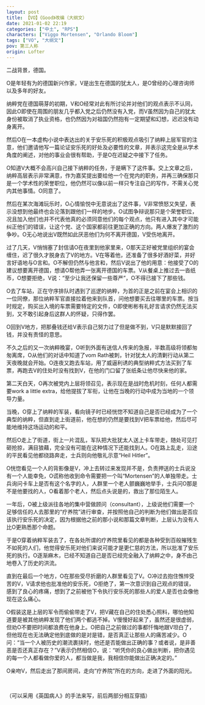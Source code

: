 ```yaml
---
layout: post
title: 【VO】《Good》改编（大纲文）
date: 2021-01-02 22:19
categories: ["中土", "RPS"]
characters: ["Viggo Mortensen", "Orlando Bloom"]
tags: ["VO", "大纲文"]
pov: 第三人称
origin: Lofter
---
```


二战背景，德国。

O是年轻有为的德国新兴作家，V是出生在德国的犹太人，是O曾经的心理咨询师以及多年的好友。

纳粹党在德国萌芽的初期，V和O经常对此有所讨论并对他们的观点表示不认同，因此O即使在周围的朋友几乎都入党之后仍然没有入党，而V虽然因为自己的犹太身份被取消了执业资格，也仍然因为对祖国仍然抱有一定期望和幻想，迟迟没有动身离开。

然后O在一本虚构小说中表达出的关于安乐死的积极观点吸引了纳粹上层军官的注意，他们邀请他写一篇论证安乐死的好处及必要性的文章，并表示这完全是从学术角度的阐述，对他的事业会很有帮助，于是O在迟疑之中接下了任务。

O知道V大概不会高兴自己接下纳粹的任务，于是瞒下了这件事。交上文章之后，纳粹高层表示非常满意，作为嘉奖提出要给他一个在党内的职务，并再三确保那只是一个学术性的荣誉职位，他仍然可以像以前一样只专注自己的写作，不需关心党内其他事情。O同意了。

然后在某次海滩玩乐时，O心情愉悦中无意说出了这件事，V非常愤怒又失望，表示没想到他最终也会沦落到跟他们一样的地步。O试图争辩说那只是个荣誉职位，况且加入他们也并不代表他真的必须同意他们的每个观点，他只有进入其中才可能纠正他们的错误，让这个党、这个国家都前往更加正确的方向。两人爆发了激烈的争吵。O无心地说出V既然如此厌恶他们为何不离开德国，V受伤地离开。

过了几天，V悄悄塞了封信请O在夜里到他家里来，O那天正好被党里组织的宴会缠住，迟了很久才脱身去了V的地方。V在等着他，还准备了很多好酒好菜，并好言好语地与O言和。O不解但仍然与他言和，然后V说出了他的用意：他接受了O的建议想要离开德国，想请O帮他弄一张离开德国的车票。V从餐桌上推过去一沓纸币，O想要拒绝，V说：“至少让我还保留一些尊严”，O不得已接下了那些钱。

O去了车站，正在守序排队时遇到了巡逻的纳粹，为首的正是之前在宴会上相识的一位同僚，那位纳粹军官直接拉着他来到队首，问他想要买去往哪里的车票。按当时规定，购买出入境的车票需要特定的文件，O即使彬彬有礼好言请求仍然无法买到，又不敢引起身后这群人的怀疑，只得作罢。

O回到V地方，把那叠钱还给V表示自己努力过了但是做不到，V只是默默接回了钱，并没有责怪的意思。

不久之后的又一次纳粹晚宴，O听到外面有送信人传来的急报，半数高级将领都匆匆离席，O从他们的对话中知道了vom Rath被刺，针对犹太人的清剿行动从第二天夜晚就会开始。O连夜又跑去车站，用了威逼利诱的典型纳粹式方法买到了车票，再跑去V的住处时没有找到V，在他的门口留了张纸条让他尽快来他的家。

第二天白天，O再次被党内上层将领召见，表示现在是战时危机时刻，任何人都需要work a little extra，给他提拔了军衔，让他在当晚的行动中成为当地的一个领导力量。

当晚，O穿上了纳粹的军装，看向镜子时已经恍惚不知道自己是否已经成为了一个典型的纳粹，但直到走上街道前，他在想的仍然是要找到V把车票给他，然后尽可能地维持这场运动的和平。

然后O走上了街道，街上一片混乱，军队把大批犹太人送上卡车带走，随处可见打砸抢掠，满目狼藉，完全没有可能在这种情况下还能找到人。O在路上乱走，沿途的平民看见他都绕路奔走，士兵则向他敬礼示意“Heil Hitler”。

O恍惚看见一个人的背影像是V，冲上去转过来发现并不是，负责押送的士兵说没有一个人能幸免，O谎称他收到命令需要把一个叫“Mortensen”的人单独带走。士兵询问卡车上是否有这个名字的人，人群里一个老人颤巍巍地举手，士兵问O那是不是他要找的人，O看着那个老人，然后点头说是的，救出了那位陌生人。

一年后，O被上级派往各地的集中营做顾问（consultant），上级说他们需要一个足够信任的人去那里的“疗养院”进行审查，并按照他自己的判断为他们做出是否应该执行安乐死的决定，因为根据他之前的那小说和那篇文章判断，上层认为没有人比O更熟悉那个命题。

于是O穿着纳粹军装去了，在各处所谓的疗养院里看见的都是各种受到百般摧残生不如死的人们，他觉得安乐死对他们来说可能才是更仁慈的方法，所以批准了安乐死的执行。O逐渐麻木，已经不知道自己是否已经完全融入了纳粹之中，身不由己地卷入了历史的洪流。

直到在最后一个地方，O在那些受尽折磨的人群里看见了V。O冲过去抱住憔悴受苦的V，V请求他也批准他的安乐死，O拒绝了，第一次意识到自己观点的错误，感到了良心的疼痛，想到了之前被他下令执行安乐死的那些人的爱人是否也会像他现在这么痛心。

O假装这是上层的军令而偷偷带走了V，把V藏在自己的住处悉心照料，哪怕他知道要是被其他纳粹发现了他们两个都逃不掉。V慢慢好起来了，虽然还是很虚弱，但劝O不要把时间都浪费在他身上。O把自己之前做过的事都忏悔地跟V坦白了，但他现在也无法确定他到底做的是对是错，是否真正让那些人的痛苦减少。O问：“当一个人被历史的潮流裹挟时，他还是否能做出正确的事？或者说，是非善恶是否还真正存在？”V表示仍然相信O，说：“听凭你的良心做出判断，把你遇见的每一个人都看做你爱的人，都当做是我，我相信你能做出正确决定的。”

O亲吻V，然后走出了那间房间，走向“疗养院”所在的方向，走进了外面的阳光。

<br>

（可以采用《英国病人》的手法来写，前后两部分相互穿插）
